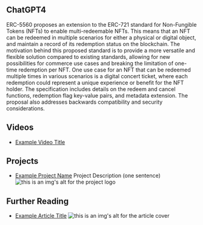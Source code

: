 ## ChatGPT4

ERC-5560 proposes an extension to the ERC-721 standard for Non-Fungible Tokens (NFTs) to enable multi-redeemable NFTs. This means that an NFT can be redeemed in multiple scenarios for either a physical or digital object, and maintain a record of its redemption status on the blockchain. The motivation behind this proposed standard is to provide a more versatile and flexible solution compared to existing standards, allowing for new possibilities for commerce use cases and breaking the limitation of one-time redemption per NFT. One use case for an NFT that can be redeemed multiple times in various scenarios is a digital concert ticket, where each redemption could represent a unique experience or benefit for the NFT holder. The specification includes details on the redeem and cancel functions, redemption flag key-value pairs, and metadata extension. The proposal also addresses backwards compatibility and security considerations.

## Videos

- [Example Video Title](https://www.youtube.com/watch?v=TDGq4aeevgY)

## Projects

- [Example Project Name](https://xxxx.xxx/xxxxx) Project Description (one sentence) ![this is an img's alt for the project logo](https://xxxx.xxx/project-logo.xxx)

## Further Reading

- [Example Article Title](https://xxxx.xxx/xxxxx) ![this is an img's alt for the article cover](https://xxxx.xxx/article-cover.xxx)
